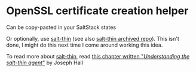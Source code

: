 # OpenSSL certificate creation helper

Can be copy-pasted in your SaltStack states

Or optionally, use [salt-thin][salt-thin] (see also [salt-thin archived
repo][salt-thin-archived-repo]). This isn't done, I might do this next time I
come around working this idea.

To read more about [salt-thin][salt-thin], read [this chapter written
"_Understanding the salt-thin agent_"][salt-thin-chapter] by Joseph Hall

[salt-thin]:
  https://docs.saltproject.io/en/latest/ref/runners/all/salt.runners.thin.html
[salt-thin-archived-repo]: https://github.com/vmware-archive/salt-thin
[salt-thin-chapter]:
  https://subscription.packtpub.com/book/networking-and-servers/9781786467393/4/ch04lvl1sec25/understanding-the-salt-thin-agent
